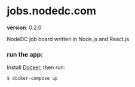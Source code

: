 # jobs.nodedc.com

__version__: 0.2.0

NodeDC job board written in Node.js and React.js

### run the app:

Install [Docker](https://docs.docker.com/engine/installation/mac/), then run:

```
$ docker-compose up
```
